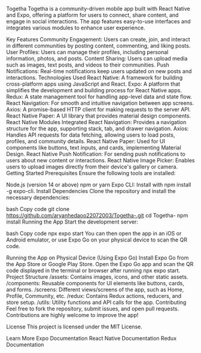 Togetha
Togetha is a community-driven mobile app built with React Native and Expo, offering a platform for users to connect, share content, and engage in social interactions. The app features easy-to-use interfaces and integrates various modules to enhance user experience.

Key Features
Community Engagement: Users can create, join, and interact in different communities by posting content, commenting, and liking posts.
User Profiles: Users can manage their profiles, including personal information, photos, and posts.
Content Sharing: Users can upload media such as images, text posts, and videos to their communities.
Push Notifications: Real-time notifications keep users updated on new posts and interactions.
Technologies Used
React Native: A framework for building cross-platform apps using JavaScript and React.
Expo: A platform that simplifies the development and building process for React Native apps.
Redux: A state management tool for handling app-level data and state flow.
React Navigation: For smooth and intuitive navigation between app screens.
Axios: A promise-based HTTP client for making requests to the server API.
React Native Paper: A UI library that provides material design components.
React Native Modules Integrated
React Navigation: Provides a navigation structure for the app, supporting stack, tab, and drawer navigation.
Axios: Handles API requests for data fetching, allowing users to load posts, profiles, and community details.
React Native Paper: Used for UI components like buttons, text inputs, and cards, implementing Material Design.
React Native Push Notification: For sending push notifications to users about new content or interactions.
React Native Image Picker: Enables users to upload images directly from their device's gallery or camera.
Getting Started
Prerequisites
Ensure the following tools are installed:

Node.js (version 14 or above)
npm or yarn
Expo CLI: Install with npm install -g expo-cli.
Install Dependencies
Clone the repository and install the necessary dependencies:

bash
Copy code
git clone https://github.com/aryanhedaoo22072003/Togetha-.git
cd Togetha-
npm install
Running the App
Start the development server:

bash
Copy code
npx expo start
You can then open the app in an iOS or Android emulator, or use Expo Go on your physical device to scan the QR code.

Running the App on Physical Device (Using Expo Go)
Install Expo Go from the App Store or Google Play Store.
Open the Expo Go app and scan the QR code displayed in the terminal or browser after running npx expo start.
Project Structure
/assets: Contains images, icons, and other static assets.
/components: Reusable components for UI elements like buttons, cards, and forms.
/screens: Different views/screens of the app, such as Home, Profile, Community, etc.
/redux: Contains Redux actions, reducers, and store setup.
/utils: Utility functions and API calls for the app.
Contributing
Feel free to fork the repository, submit issues, and open pull requests. Contributions are highly welcome to improve the app!

License
This project is licensed under the MIT License.

Learn More
Expo Documentation
React Native Documentation
Redux Documentation

